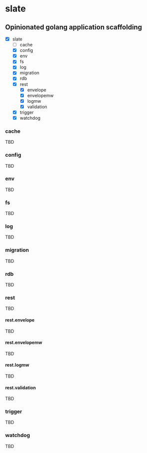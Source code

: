 # slate

## Opinionated golang application scaffolding

- [x] slate
  - [ ] cache
  - [x] config
  - [x] env
  - [x] fs
  - [x] log
  - [x] migration
  - [x] rdb
  - [x] rest
    - [x] envelope
    - [x] envelopemw
    - [x] logmw
    - [x] validation
  - [x] trigger
  - [x] watchdog

### cache

TBD

### config

TBD

### env

TBD

### fs

TBD

### log

TBD

### migration

TBD

### rdb

TBD

### rest

TBD

#### rest.envelope

TBD

#### rest.envelopemw

TBD

#### rest.logmw

TBD

#### rest.validation

TBD

### trigger

TBD

### watchdog

TBD

